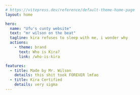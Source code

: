 ```yaml
---
# https://vitepress.dev/reference/default-theme-home-page
layout: home

hero:
  name: "Ufu's cunty website"
  text: "mr wilson on the beat"
  tagline: kira refuses to sleep with me, i wonder why
  actions:
    - theme: brand
      text: Who is Kira?
      link: /who-is-kira

features:
  - title: Made by Mr. Wilson
    details: this shit took FOREVER lmfao
  - title: Kira Certified
    details: very sigma
---
```



